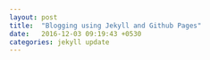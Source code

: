 ```yaml
---
layout: post
title:  "Blogging using Jekyll and Github Pages"
date:   2016-12-03 09:19:43 +0530
categories: jekyll update
---
```



